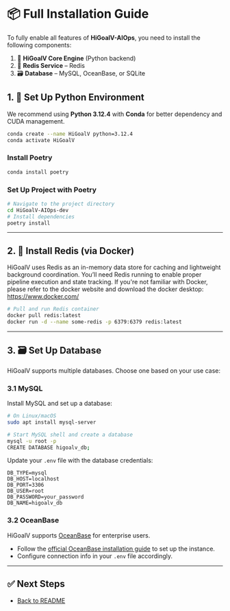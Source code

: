 # 📦 Full Installation Guide
To fully enable all features of **HiGoalV-AIOps**, you need to install the following components:
1. 🐍 **HiGoalV Core Engine** (Python backend)  
2. 🐇 **Redis Service** – Redis  
3. 🗃️ **Database** – MySQL, OceanBase, or SQLite 


## 1. 🐍 Set Up Python Environment

We recommend using **Python 3.12.4** with **Conda** for better dependency and CUDA management.

```bash
conda create --name HiGoalV python=3.12.4
conda activate HiGoalV
```

### Install Poetry
```bash
conda install poetry
```

### Set Up Project with Poetry

```bash
# Navigate to the project directory
cd HiGoalV-AIOps-dev
# Install dependencies
poetry install
```

---

## 2. 🔁 Install Redis (via Docker)

HiGoalV uses Redis as an in-memory data store for caching and lightweight background coordination. You’ll need Redis running to enable proper pipeline execution and state tracking.
If you're not familiar with Docker, please refer to the docker website and download the docker desktop: https://www.docker.com/

```bash
# Pull and run Redis container
docker pull redis:latest
docker run -d --name some-redis -p 6379:6379 redis:latest
```

---

## 3. 🗃️ Set Up Database

HiGoalV supports multiple databases. Choose one based on your use case:

### 3.1 MySQL

Install MySQL and set up a database:

```bash
# On Linux/macOS
sudo apt install mysql-server

# Start MySQL shell and create a database
mysql -u root -p
CREATE DATABASE higoalv_db;
```

Update your `.env` file with the database credentials:

```
DB_TYPE=mysql
DB_HOST=localhost
DB_PORT=3306
DB_USER=root
DB_PASSWORD=your_password
DB_NAME=higoalv_db
```

### 3.2 OceanBase

HiGoalV supports [OceanBase](https://www.oceanbase.com/) for enterprise users.

- Follow the [official OceanBase installation guide](https://www.oceanbase.com/docs) to set up the instance.
- Configure connection info in your `.env` file accordingly.

---

## ✅ Next Steps

- [Back to README](../README.md)

